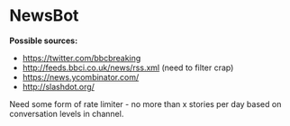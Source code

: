 NewsBot
=======

**Possible sources:**

* https://twitter.com/bbcbreaking
* http://feeds.bbci.co.uk/news/rss.xml (need to filter crap)
* https://news.ycombinator.com/
* http://slashdot.org/

Need some form of rate limiter - no more than x stories per day based on conversation levels in channel.
